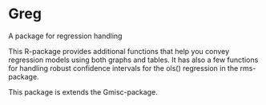 Greg
====

A package for regression handling

This R-package provides additional functions that help you 
convey regression models using both graphs and tables.
It has also a few functions for handling robust confidence
intervals for the ols() regression in the rms-package. 


This package is extends the Gmisc-package.
